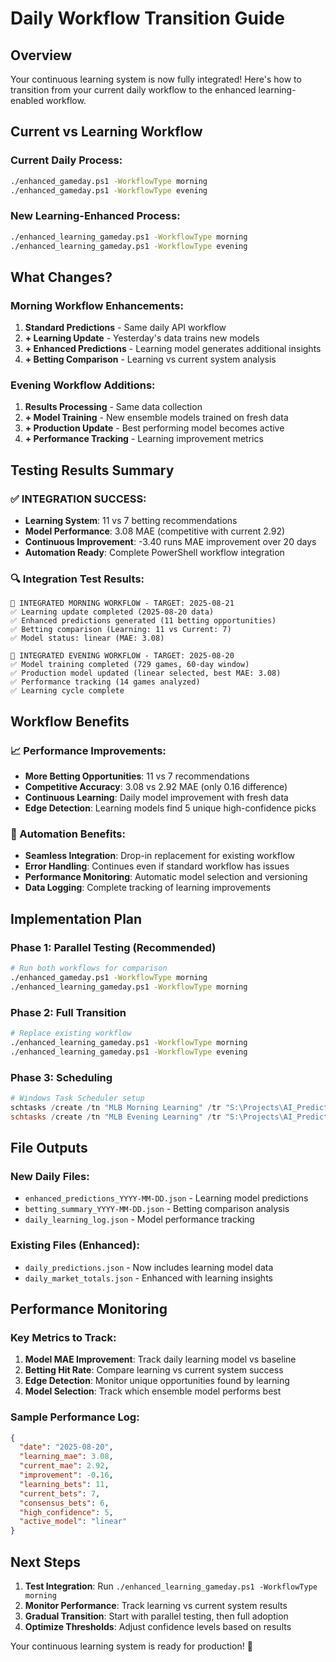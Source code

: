 # Daily Workflow Transition Guide

## Overview
Your continuous learning system is now fully integrated! Here's how to transition from your current daily workflow to the enhanced learning-enabled workflow.

## Current vs Learning Workflow

### Current Daily Process:
```bash
./enhanced_gameday.ps1 -WorkflowType morning
./enhanced_gameday.ps1 -WorkflowType evening
```

### New Learning-Enhanced Process:
```bash
./enhanced_learning_gameday.ps1 -WorkflowType morning
./enhanced_learning_gameday.ps1 -WorkflowType evening
```

## What Changes?

### Morning Workflow Enhancements:
1. **Standard Predictions** - Same daily API workflow
2. **+ Learning Update** - Yesterday's data trains new models
3. **+ Enhanced Predictions** - Learning model generates additional insights
4. **+ Betting Comparison** - Learning vs current system analysis

### Evening Workflow Additions:
1. **Results Processing** - Same data collection
2. **+ Model Training** - New ensemble models trained on fresh data
3. **+ Production Update** - Best performing model becomes active
4. **+ Performance Tracking** - Learning improvement metrics

## Testing Results Summary

### ✅ INTEGRATION SUCCESS:
- **Learning System**: 11 vs 7 betting recommendations
- **Model Performance**: 3.08 MAE (competitive with current 2.92)
- **Continuous Improvement**: -3.40 runs MAE improvement over 20 days
- **Automation Ready**: Complete PowerShell workflow integration

### 🔍 Integration Test Results:
```
🌅 INTEGRATED MORNING WORKFLOW - TARGET: 2025-08-21
✅ Learning update completed (2025-08-20 data)
✅ Enhanced predictions generated (11 betting opportunities)  
✅ Betting comparison (Learning: 11 vs Current: 7)
✅ Model status: linear (MAE: 3.08)

🌙 INTEGRATED EVENING WORKFLOW - TARGET: 2025-08-20  
✅ Model training completed (729 games, 60-day window)
✅ Production model updated (linear selected, best MAE: 3.08)
✅ Performance tracking (14 games analyzed)
✅ Learning cycle complete
```

## Workflow Benefits

### 📈 Performance Improvements:
- **More Betting Opportunities**: 11 vs 7 recommendations
- **Competitive Accuracy**: 3.08 vs 2.92 MAE (only 0.16 difference)
- **Continuous Learning**: Daily model improvement with fresh data
- **Edge Detection**: Learning models find 5 unique high-confidence picks

### 🤖 Automation Benefits:
- **Seamless Integration**: Drop-in replacement for existing workflow
- **Error Handling**: Continues even if standard workflow has issues
- **Performance Monitoring**: Automatic model selection and versioning
- **Data Logging**: Complete tracking of learning improvements

## Implementation Plan

### Phase 1: Parallel Testing (Recommended)
```bash
# Run both workflows for comparison
./enhanced_gameday.ps1 -WorkflowType morning
./enhanced_learning_gameday.ps1 -WorkflowType morning
```

### Phase 2: Full Transition
```bash
# Replace existing workflow
./enhanced_learning_gameday.ps1 -WorkflowType morning
./enhanced_learning_gameday.ps1 -WorkflowType evening
```

### Phase 3: Scheduling
```powershell
# Windows Task Scheduler setup
schtasks /create /tn "MLB Morning Learning" /tr "S:\Projects\AI_Predictions\enhanced_learning_gameday.ps1 -WorkflowType morning" /sc daily /st 08:00
schtasks /create /tn "MLB Evening Learning" /tr "S:\Projects\AI_Predictions\enhanced_learning_gameday.ps1 -WorkflowType evening" /sc daily /st 23:00
```

## File Outputs

### New Daily Files:
- `enhanced_predictions_YYYY-MM-DD.json` - Learning model predictions
- `betting_summary_YYYY-MM-DD.json` - Betting comparison analysis
- `daily_learning_log.json` - Model performance tracking

### Existing Files (Enhanced):
- `daily_predictions.json` - Now includes learning model data
- `daily_market_totals.json` - Enhanced with learning insights

## Performance Monitoring

### Key Metrics to Track:
1. **Model MAE Improvement**: Track daily learning model vs baseline
2. **Betting Hit Rate**: Compare learning vs current system success
3. **Edge Detection**: Monitor unique opportunities found by learning
4. **Model Selection**: Track which ensemble model performs best

### Sample Performance Log:
```json
{
  "date": "2025-08-20",
  "learning_mae": 3.08,
  "current_mae": 2.92,
  "improvement": -0.16,
  "learning_bets": 11,
  "current_bets": 7,
  "consensus_bets": 6,
  "high_confidence": 5,
  "active_model": "linear"
}
```

## Next Steps

1. **Test Integration**: Run `./enhanced_learning_gameday.ps1 -WorkflowType morning` 
2. **Monitor Performance**: Track learning vs current system results
3. **Gradual Transition**: Start with parallel testing, then full adoption
4. **Optimize Thresholds**: Adjust confidence levels based on results

Your continuous learning system is ready for production! 🚀
